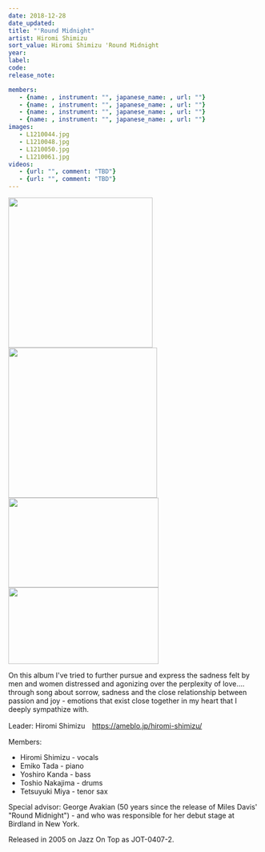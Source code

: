 ```yaml
---
date: 2018-12-28
date_updated: 
title: "'Round Midnight"
artist: Hiromi Shimizu
sort_value: Hiromi Shimizu 'Round Midnight
year: 
label: 
code: 
release_note: 

members:
   - {name: , instrument: "", japanese_name: , url: ""}
   - {name: , instrument: "", japanese_name: , url: ""}
   - {name: , instrument: "", japanese_name: , url: ""}
   - {name: , instrument: "", japanese_name: , url: ""}
images: 
   - L1210044.jpg
   - L1210048.jpg
   - L1210050.jpg
   - L1210061.jpg
videos: 
   - {url: "", comment: "TBD"}
   - {url: "", comment: "TBD"}
---
```

<a href="http://www.jjazzist.com/wp-content/uploads/2018/08/L1210044.jpg"><img class="alignnone size-medium wp-image-3500" src="http://www.jjazzist.com/wp-content/uploads/2018/08/L1210044-288x300.jpg" alt="" width="288" height="300" /></a> <a href="http://www.jjazzist.com/wp-content/uploads/2018/08/L1210048.jpg"><img class="alignnone size-medium wp-image-3501" src="http://www.jjazzist.com/wp-content/uploads/2018/08/L1210048-297x300.jpg" alt="" width="297" height="300" /></a> <a href="http://www.jjazzist.com/wp-content/uploads/2018/08/L1210050.jpg"><img class="alignnone size-medium wp-image-3502" src="http://www.jjazzist.com/wp-content/uploads/2018/08/L1210050-300x179.jpg" alt="" width="300" height="179" /></a> <a href="http://www.jjazzist.com/wp-content/uploads/2018/08/L1210061.jpg"><img class="alignnone size-medium wp-image-3503" src="http://www.jjazzist.com/wp-content/uploads/2018/08/L1210061-300x153.jpg" alt="" width="300" height="153" /></a>

On this album I've tried to further pursue and express the sadness felt by men and women distressed and agonizing over the perplexity of love.... through song about sorrow, sadness and the close relationship between passion and joy - emotions that exist close together in my heart that I deeply sympathize with.

Leader: Hiromi Shimizu　https://ameblo.jp/hiromi-shimizu/

Members:
<ul>
 	<li>Hiromi Shimizu - vocals</li>
 	<li>Emiko Tada - piano</li>
 	<li>Yoshiro Kanda - bass</li>
 	<li>Toshio Nakajima - drums</li>
 	<li>Tetsuyuki Miya - tenor sax</li>
</ul>
Special advisor: George Avakian (50 years since the release of Miles Davis' "Round Midnight") - and who was responsible for her debut stage at Birdland in New York.

Released in 2005 on Jazz On Top as JOT-0407-2.
